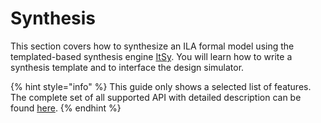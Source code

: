 # Synthesis

This section covers how to synthesize an ILA formal model using the templated-based synthesis engine [ItSy](https://github.com/PrincetonUniversity/ItSy). You will learn how to write a synthesis template and to interface the design simulator.

{% hint style="info" %}
This guide only shows a selected list of features. The complete set of all supported API with detailed description can be found [here](https://princetonuniversity.github.io/ItSy/html/classilasynth_1_1_abstraction.html). 
{% endhint %}

